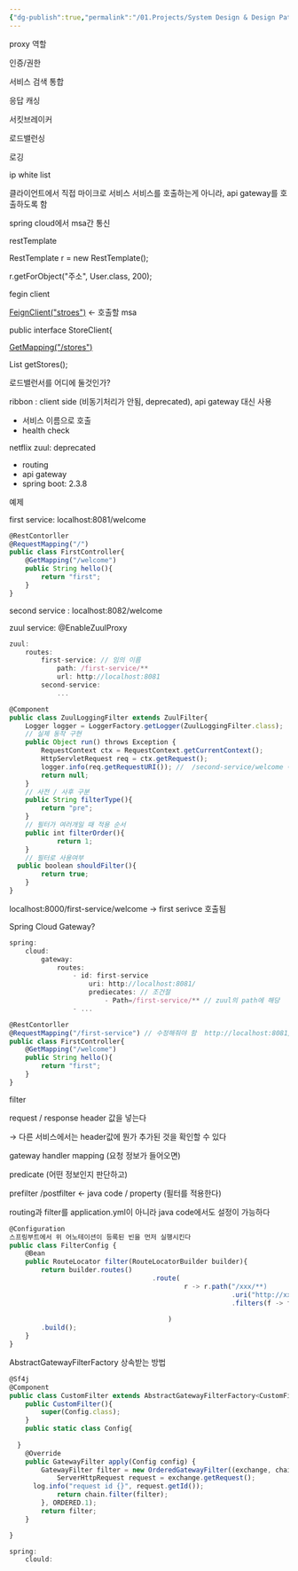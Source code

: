 ```yaml
---
{"dg-publish":true,"permalink":"/01.Projects/System Design & Design Pattern/API Gateway Service/","tags":["dev","apigateway","proxy"],"noteIcon":""}
---
```



proxy 역할

인증/권한 

서비스 검색 통합

응답 캐싱

서킷브레이커

로드밸런싱

로깅

ip white list 

클라이언트에서 직접 마이크로 서비스 서비스를 호출하는게 아니라, api gateway를 호출하도록 함 

spring cloud에서 msa간 통신

restTemplate

RestTemplate r = new RestTemplate();

r.getForObject("주소", User.class, 200);

fegin client

[FeignClient("stroes")](API%20Gateway%20Service%20ea73b6b3c6b34f9492e15b5da4e181ab/FeignClient(%20stroes%20)%201fa71b5c014a4442a8739c77ce3ea801.md) ← 호출할 msa 

public interface StoreClient{

[GetMapping("/stores")](API%20Gateway%20Service%20ea73b6b3c6b34f9492e15b5da4e181ab/GetMapping(%20stores%20)%206b49865455464a93af4fc8a5f00d32ff.md) 

List<Store> getStores();

로드밸런서를 어디에 둘것인가?

ribbon : client side (비동기처리가 안됨, deprecated), api gateway 대신 사용

- 서비스 이름으로 호출
- health check

netflix zuul: deprecated 

- routing
- api gateway
- spring boot: 2.3.8

예제

first service: localhost:8081/welcome

```jsx
@RestContorller
@RequestMapping("/")
public class FirstController{
	@GetMapping("/welcome")
	public String hello(){
		return "first";
	}
} 
```

second service : localhost:8082/welcome

zuul service: @EnableZuulProxy 

```jsx
zuul:
	routes:
		first-service: // 임의 이름
			path: /first-service/**
			url: http://localhost:8081
		second-service:
			...
```

```jsx
@Component
public class ZuulLoggingFilter extends ZuulFilter{
	Logger logger = LoggerFactory.getLogger(ZuulLoggingFilter.class);
	// 실제 동작 구현
	public Object run() throws Exception {
		RequestContext ctx = RequestContext.getCurrentContext();
		HttpServletRequest req = ctx.getRequest();
		logger.info(req.getRequestURI()); //  /second-service/welcome 이 출력
		return null;
	}
	// 사전 / 사후 구분
	public String filterType(){
		return "pre";
	}
	// 필터가 여러개일 때 적용 순서
	public int filterOrder(){
			return 1;
	}
	// 필터로 사용여부
  public boolean shouldFilter(){
		return true;
	}
}
```

localhost:8000/first-service/welcome → first serivce 호출됨

Spring Cloud Gateway?

```jsx
spring:
	cloud:
		gateway:
			routes:
				- id: first-service
					uri: http://localhost:8081/
					prediecates: // 조건절
						- Path=/first-service/** // zuul의 path에 해당
				- ...
```

```jsx
@RestContorller
@RequestMapping("/first-service") // 수정해줘야 함  http://localhost:8081/first-serivce/welcome 으로 호출할 것 이기 때문에
public class FirstController{
	@GetMapping("/welcome")
	public String hello(){
		return "first";
	}
} 
```

filter

request / response header 값을 넣는다

→ 다른 서비스에서는 header값에 뭔가 추가된 것을 확인할 수 있다

gateway handler mapping (요청 정보가 들어오면)

predicate (어떤 정보인지 판단하고)

prefilter /postfilter  ← java code / property (필터를 적용한다)

routing과 filter를 application.yml이 아니라 java code에서도 설정이 가능하다

```jsx
@Configuration
스프링부트에서 위 어노테이션이 등록된 빈을 먼저 실행시킨다
public class FilterConfig {
	@Bean
	public RouteLocator filter(RouteLocatorBuilder builder){
		return builder.routes()
									.route(
											r -> r.path("/xxx/**)
														.uri("http://xxxxx:7777")
														.filters(f -> f.addRequestHeader("headername", "headervalue")
																						.addResponseHeader("headername2","headervalue")
										)
		.build();
	}
}

```

AbstractGatewayFilterFactory 상속받는 방법

```jsx
@Sf4j
@Component
public class CustomFilter extends AbstractGatewayFilterFactory<CustomFilter.Config> {
	public CustomFilter(){
		super(Config.class);
	}
	public static class Config{
		
  }
	@Override
	public GatewayFilter apply(Config config) {
		GatewayFilter filter = new OrderedGatewayFilter((exchange, chain) -> {
			ServerHttpRequest request = exchange.getRequest();
      log.info("request id {}", request.getId());
			return chain.filter(filter);
		}, ORDERED.1);
		return filter;
	}

}
```

```jsx
spring:
	clould:
		
```